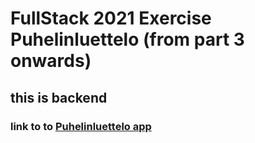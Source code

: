 # FullStack 2021 Exercise Puhelinluettelo (from part 3 onwards)
## this is backend

### link to to [Puhelinluettelo app](https://gentle-brushlands-96920.herokuapp.com)
